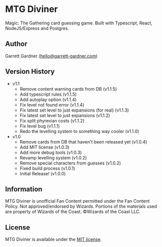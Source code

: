 # MTG Diviner

Magic: The Gathering card guessing game. Built with Typescript, React, NodeJS/Express and Postgres.

## **Author**

Garrett Gardner (hello@garrett-gardner.com)

## Version History

- v1.1
  - Remove content warning cards from DB (v1.1.5)
  - Add typescript rules (v1.1.5)
  - Add autoplay option (v1.1.4)
  - Fix level not found error (v1.1.4)
  - Fix latest set level to just expansions (for real) (v1.1.3)
  - Fix latest set level to just expansions (v1.1.2)
  - Fix split phyrexian costs (v1.1.2)
  - Fix level bug (v1.1.1)
  - Redo the levelling system to something way cooler (v1.1.0)
- v1.0
  - Remove cards from DB that haven't been released yet (v1.0.4)
  - Add MIT license (v1.0.3)
  - Add more debug tools (v1.0.3)
  - Revamp levelling system (v1.0.2)
  - Remove special characters from guesses (v1.0.2)
  - Fixed build process (v1.0.1)
  - Initial Release! (v1.0.0)

## Information

MTG Diviner is unofficial Fan Content permitted under the Fan Content Policy. Not approved/endorsed by Wizards. Portions of the materials used are property of Wizards of the Coast. ©Wizards of the Coast LLC.

## License

MTG Diviner is available under the [MIT license](https://opensource.org/licenses/MIT).
